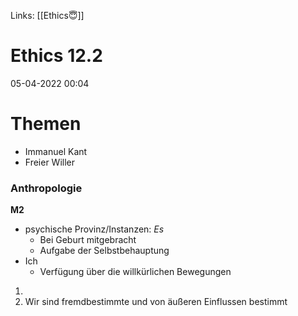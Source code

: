 Links: [[Ethics😇]]
# Ethics 12.2
05-04-2022  00:04
# Themen
- Immanuel Kant
- Freier Willer

### Anthropologie
**M2**
- psychische Provinz/Instanzen: _Es_
	- Bei Geburt mitgebracht
	- Aufgabe der Selbstbehauptung
- Ich
	- Verfügung über die willkürlichen Bewegungen
1. 
2. Wir sind fremdbestimmte und von äußeren Einflussen bestimmt